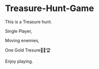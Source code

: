 # Treasure-Hunt-Game
This is a Treasure hunt.

Single Player,

Moving enemies,

One Gold Tresure🎁👑🏆

Enjoy playing.


